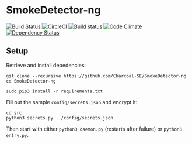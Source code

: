 # SmokeDetector-ng
[![Build Status](https://travis-ci.org/Charcoal-SE/SmokeDetector-ng.svg?branch=master)](https://travis-ci.org/Charcoal-SE/SmokeDetector-ng)
[![CircleCI](https://circleci.com/gh/Charcoal-SE/SmokeDetector-ng.svg?style=shield)](https://circleci.com/gh/Charcoal-SE/SmokeDetector-ng)
[![Build status](https://ci.appveyor.com/api/projects/status/lqwxh106c5k8vefb?svg=true)](https://ci.appveyor.com/project/quartata/smokedetector-ng)
[![Code Climate](https://codeclimate.com/github/Charcoal-SE/SmokeDetector-ng/badges/gpa.svg)](https://codeclimate.com/github/Charcoal-SE/SmokeDetector-ng)
[![Dependency Status](https://www.versioneye.com/user/projects/58dd73dcd6c98d004405474f/badge.svg?style=flat-square)](https://www.versioneye.com/user/projects/58dd73dcd6c98d004405474f)

## Setup

Retrieve and install depedencies:

    git clone --recursive https://github.com/Charcoal-SE/SmokeDetector-ng
    cd SmokeDetector-ng
    
    sudo pip3 install -r requirements.txt
    
Fill out the sample `config/secrets.json` and encrypt it:

    cd src
    python3 secrets.py ../config/secrets.json

Then start with either `python3 daemon.py` (restarts after failure) or `python3 entry.py`.
